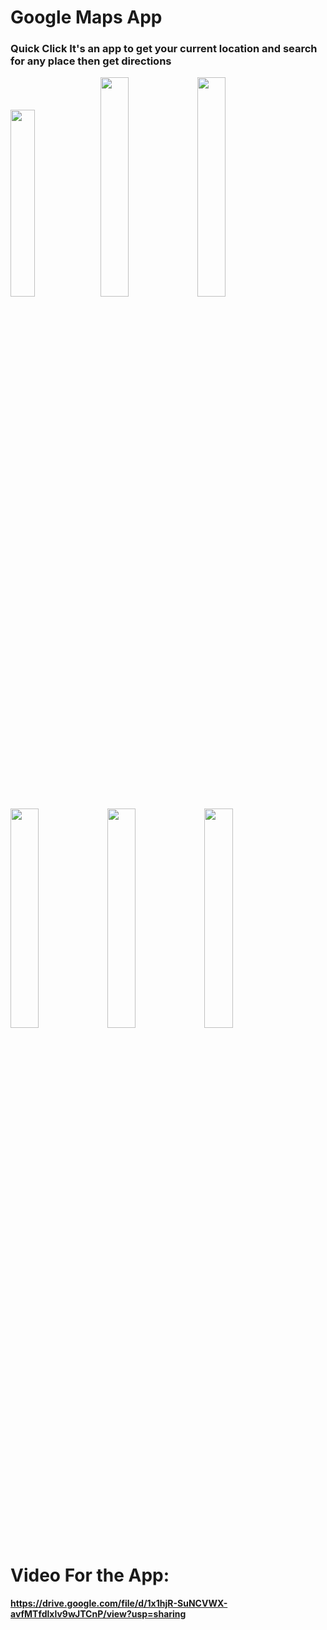 # Google Maps App

### Quick Click It's an app to get your current location and search for any place then get directions


<p align="left" width="100%">
    <img width="27.7%" src= "https://firebasestorage.googleapis.com/v0/b/ebuy-1494c.appspot.com/o/Screenshot%202024-04-22%20at%208.25.39%20PM.png?alt=media&token=96db3f7a-a672-41a2-954d-3bd6b4679bcc">
    <img width="30%" src= "https://firebasestorage.googleapis.com/v0/b/ebuy-1494c.appspot.com/o/Screenshot%202024-04-22%20at%208.26.09%20PM.png?alt=media&token=1ae167fd-0fb1-464e-9aaa-bd74dc30c542">
    <img width="30%" src= "https://firebasestorage.googleapis.com/v0/b/ebuy-1494c.appspot.com/o/Screenshot%202024-04-22%20at%208.26.31%20PM.png?alt=media&token=98a16a8a-0628-46e3-81d7-a4028023b6fb">
    <img width="30%" src= "https://firebasestorage.googleapis.com/v0/b/ebuy-1494c.appspot.com/o/Screenshot%202024-02-05%20at%207.01.26%20PM.png?alt=media&token=7c773840-e428-4a35-bca4-5948e7d4384d">
    <img width="30%" src= "https://firebasestorage.googleapis.com/v0/b/ebuy-1494c.appspot.com/o/Screenshot%202024-04-22%20at%208.27.11%20PM.png?alt=media&token=91d63a2d-8522-41e6-ab16-57c6bdde4309">
    <img width="30%" src= "https://firebasestorage.googleapis.com/v0/b/ebuy-1494c.appspot.com/o/Screenshot%202024-04-22%20at%208.28.37%20PM.png?alt=media&token=8f4bdd1d-e266-4ee3-8324-459f7bcfb9d9">

    
</p>



# Video For the App:

#### https://drive.google.com/file/d/1x1hjR-SuNCVWX-avfMTfdlxlv9wJTCnP/view?usp=sharing

